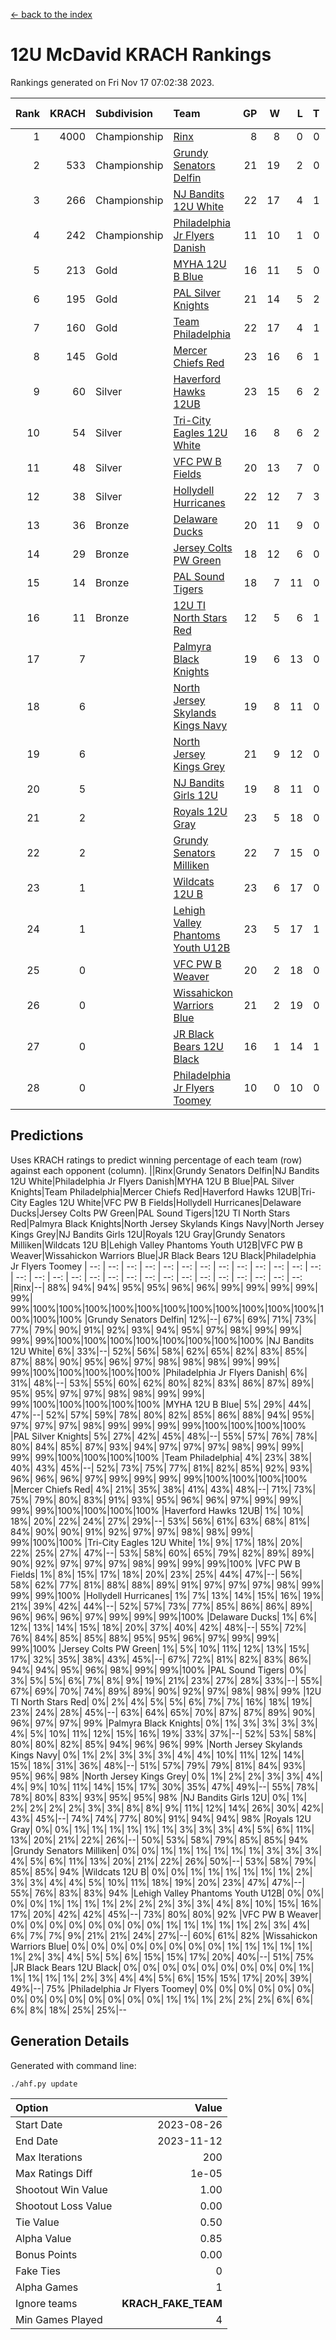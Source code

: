 [<- back to the index](readme.md)
# 12U McDavid KRACH Rankings
Rankings generated on Fri Nov 17 07:02:38 2023.

Rank|KRACH|Subdivision|Team|GP|W|L|T|OTW|OTL|SoS|Exp Wins|Win Diff
---:|---:|:---|:---|---:|---:|---:|---:|---:|---:|---:|---:|---:
1|4000|Championship|[Rinx](https://gamesheetstats.com/seasons/3659/teams/142538/schedule)|8|8|0|0|0|0|74|8.8|-0.0
2|533|Championship|[Grundy Senators Delfin](https://gamesheetstats.com/seasons/3659/teams/140501/schedule)|21|19|2|0|0|0|68|19.9|0.0
3|266|Championship|[NJ Bandits 12U White](https://gamesheetstats.com/seasons/3659/teams/140510/schedule)|22|17|4|1|1|0|250|18.3|-0.0
4|242|Championship|[Philadelphia Jr Flyers Danish](https://gamesheetstats.com/seasons/3659/teams/140517/schedule)|11|10|1|0|0|0|30|10.9|0.0
5|213|Gold|[MYHA 12U B Blue](https://gamesheetstats.com/seasons/3659/teams/140509/schedule)|16|11|5|0|1|0|350|11.9|0.0
6|195|Gold|[PAL Silver Knights](https://gamesheetstats.com/seasons/3659/teams/140514/schedule)|21|14|5|2|0|0|345|15.9|0.0
7|160|Gold|[Team Philadelphia](https://gamesheetstats.com/seasons/3659/teams/140520/schedule)|22|17|4|1|0|0|76|18.4|0.0
8|145|Gold|[Mercer Chiefs Red](https://gamesheetstats.com/seasons/3659/teams/140508/schedule)|23|16|6|1|0|0|255|17.4|0.0
9|60|Silver|[Haverford Hawks 12UB](https://gamesheetstats.com/seasons/3659/teams/140503/schedule)|23|15|6|2|0|0|78|16.9|0.0
10|54|Silver|[Tri-City Eagles 12U White](https://gamesheetstats.com/seasons/3659/teams/140521/schedule)|16|8|6|2|0|0|113|9.9|0.0
11|48|Silver|[VFC PW B Fields](https://gamesheetstats.com/seasons/3659/teams/140522/schedule)|20|13|7|0|0|1|82|13.9|0.0
12|38|Silver|[Hollydell Hurricanes](https://gamesheetstats.com/seasons/3659/teams/140504/schedule)|22|12|7|3|0|2|79|14.4|0.0
13|36|Bronze|[Delaware Ducks](https://gamesheetstats.com/seasons/3659/teams/140500/schedule)|20|11|9|0|0|0|276|11.9|0.0
14|29|Bronze|[Jersey Colts PW Green](https://gamesheetstats.com/seasons/3659/teams/140505/schedule)|18|12|6|0|1|0|48|12.9|0.0
15|14|Bronze|[PAL Sound Tigers](https://gamesheetstats.com/seasons/3659/teams/140515/schedule)|18|7|11|0|1|0|160|7.9|0.0
16|11|Bronze|[12U TI North Stars Red](https://gamesheetstats.com/seasons/3659/teams/140499/schedule)|12|5|6|1|0|1|49|6.4|0.0
17|7||[Palmyra Black Knights](https://gamesheetstats.com/seasons/3659/teams/140516/schedule)|19|6|13|0|1|0|67|6.9|0.0
18|6||[North Jersey Skylands Kings Navy](https://gamesheetstats.com/seasons/3659/teams/140513/schedule)|19|8|11|0|2|1|77|8.9|0.0
19|6||[North Jersey Kings Grey](https://gamesheetstats.com/seasons/3659/teams/140512/schedule)|21|9|12|0|0|1|67|9.9|0.0
20|5||[NJ Bandits Girls 12U](https://gamesheetstats.com/seasons/3659/teams/140511/schedule)|19|8|11|0|0|0|39|8.9|0.0
21|2||[Royals 12U Gray](https://gamesheetstats.com/seasons/3659/teams/140519/schedule)|23|5|18|0|2|1|67|5.9|0.0
22|2||[Grundy Senators Milliken](https://gamesheetstats.com/seasons/3659/teams/140502/schedule)|22|7|15|0|0|1|201|7.9|0.0
23|1||[Wildcats 12U B](https://gamesheetstats.com/seasons/3659/teams/140524/schedule)|23|6|17|0|0|0|68|6.9|0.0
24|1||[Lehigh Valley Phantoms Youth U12B](https://gamesheetstats.com/seasons/3659/teams/140507/schedule)|23|5|17|1|0|1|83|6.4|0.0
25|0||[VFC PW B Weaver](https://gamesheetstats.com/seasons/3659/teams/140523/schedule)|20|2|18|0|1|0|271|2.9|0.0
26|0||[Wissahickon Warriors Blue](https://gamesheetstats.com/seasons/3659/teams/140525/schedule)|21|2|19|0|0|1|258|2.9|0.0
27|0||[JR Black Bears 12U Black](https://gamesheetstats.com/seasons/3659/teams/140506/schedule)|16|1|14|1|0|0|78|2.4|0.0
28|0||[Philadelphia Jr Flyers Toomey](https://gamesheetstats.com/seasons/3659/teams/140518/schedule)|10|0|10|0|0|0|384|0.9|0.0

## Predictions
Uses KRACH ratings to predict winning percentage of each team (row) against each opponent (column).
||Rinx|Grundy Senators Delfin|NJ Bandits 12U White|Philadelphia Jr Flyers Danish|MYHA 12U B Blue|PAL Silver Knights|Team Philadelphia|Mercer Chiefs Red|Haverford Hawks 12UB|Tri-City Eagles 12U White|VFC PW B Fields|Hollydell Hurricanes|Delaware Ducks|Jersey Colts PW Green|PAL Sound Tigers|12U TI North Stars Red|Palmyra Black Knights|North Jersey Skylands Kings Navy|North Jersey Kings Grey|NJ Bandits Girls 12U|Royals 12U Gray|Grundy Senators Milliken|Wildcats 12U B|Lehigh Valley Phantoms Youth U12B|VFC PW B Weaver|Wissahickon Warriors Blue|JR Black Bears 12U Black|Philadelphia Jr Flyers Toomey
| --: | --: | --: | --: | --: | --: | --: | --: | --: | --: | --: | --: | --: | --: | --: | --: | --: | --: | --: | --: | --: | --: | --: | --: | --: | --: | --: | --: | --: 
|Rinx|--| 88%| 94%| 94%| 95%| 95%| 96%| 96%| 99%| 99%| 99%| 99%| 99%| 99%|100%|100%|100%|100%|100%|100%|100%|100%|100%|100%|100%|100%|100%|100%
|Grundy Senators Delfin| 12%|--| 67%| 69%| 71%| 73%| 77%| 79%| 90%| 91%| 92%| 93%| 94%| 95%| 97%| 98%| 99%| 99%| 99%| 99%|100%|100%|100%|100%|100%|100%|100%|100%
|NJ Bandits 12U White|  6%| 33%|--| 52%| 56%| 58%| 62%| 65%| 82%| 83%| 85%| 87%| 88%| 90%| 95%| 96%| 97%| 98%| 98%| 98%| 99%| 99%| 99%|100%|100%|100%|100%|100%
|Philadelphia Jr Flyers Danish|  6%| 31%| 48%|--| 53%| 55%| 60%| 62%| 80%| 82%| 83%| 86%| 87%| 89%| 95%| 95%| 97%| 97%| 98%| 98%| 99%| 99%| 99%|100%|100%|100%|100%|100%
|MYHA 12U B Blue|  5%| 29%| 44%| 47%|--| 52%| 57%| 59%| 78%| 80%| 82%| 85%| 86%| 88%| 94%| 95%| 97%| 97%| 97%| 98%| 99%| 99%| 99%| 99%|100%|100%|100%|100%
|PAL Silver Knights|  5%| 27%| 42%| 45%| 48%|--| 55%| 57%| 76%| 78%| 80%| 84%| 85%| 87%| 93%| 94%| 97%| 97%| 97%| 98%| 99%| 99%| 99%| 99%|100%|100%|100%|100%
|Team Philadelphia|  4%| 23%| 38%| 40%| 43%| 45%|--| 52%| 73%| 75%| 77%| 81%| 82%| 85%| 92%| 93%| 96%| 96%| 96%| 97%| 99%| 99%| 99%| 99%|100%|100%|100%|100%
|Mercer Chiefs Red|  4%| 21%| 35%| 38%| 41%| 43%| 48%|--| 71%| 73%| 75%| 79%| 80%| 83%| 91%| 93%| 95%| 96%| 96%| 97%| 99%| 99%| 99%| 99%|100%|100%|100%|100%
|Haverford Hawks 12UB|  1%| 10%| 18%| 20%| 22%| 24%| 27%| 29%|--| 53%| 56%| 61%| 63%| 68%| 81%| 84%| 90%| 90%| 91%| 92%| 97%| 97%| 98%| 98%| 99%| 99%|100%|100%
|Tri-City Eagles 12U White|  1%|  9%| 17%| 18%| 20%| 22%| 25%| 27%| 47%|--| 53%| 58%| 60%| 65%| 79%| 82%| 89%| 89%| 90%| 92%| 97%| 97%| 97%| 98%| 99%| 99%| 99%|100%
|VFC PW B Fields|  1%|  8%| 15%| 17%| 18%| 20%| 23%| 25%| 44%| 47%|--| 56%| 58%| 62%| 77%| 81%| 88%| 88%| 89%| 91%| 97%| 97%| 97%| 98%| 99%| 99%| 99%|100%
|Hollydell Hurricanes|  1%|  7%| 13%| 14%| 15%| 16%| 19%| 21%| 39%| 42%| 44%|--| 52%| 57%| 73%| 77%| 85%| 86%| 86%| 89%| 96%| 96%| 96%| 97%| 99%| 99%| 99%|100%
|Delaware Ducks|  1%|  6%| 12%| 13%| 14%| 15%| 18%| 20%| 37%| 40%| 42%| 48%|--| 55%| 72%| 76%| 84%| 85%| 85%| 88%| 95%| 95%| 96%| 97%| 99%| 99%| 99%|100%
|Jersey Colts PW Green|  1%|  5%| 10%| 11%| 12%| 13%| 15%| 17%| 32%| 35%| 38%| 43%| 45%|--| 67%| 72%| 81%| 82%| 83%| 86%| 94%| 94%| 95%| 96%| 98%| 99%| 99%|100%
|PAL Sound Tigers|  0%|  3%|  5%|  5%|  6%|  7%|  8%|  9%| 19%| 21%| 23%| 27%| 28%| 33%|--| 55%| 67%| 69%| 70%| 74%| 89%| 89%| 90%| 92%| 97%| 98%| 98%| 99%
|12U TI North Stars Red|  0%|  2%|  4%|  5%|  5%|  6%|  7%|  7%| 16%| 18%| 19%| 23%| 24%| 28%| 45%|--| 63%| 64%| 65%| 70%| 87%| 87%| 89%| 90%| 96%| 97%| 97%| 99%
|Palmyra Black Knights|  0%|  1%|  3%|  3%|  3%|  3%|  4%|  5%| 10%| 11%| 12%| 15%| 16%| 19%| 33%| 37%|--| 52%| 53%| 58%| 80%| 80%| 82%| 85%| 94%| 96%| 96%| 99%
|North Jersey Skylands Kings Navy|  0%|  1%|  2%|  3%|  3%|  3%|  4%|  4%| 10%| 11%| 12%| 14%| 15%| 18%| 31%| 36%| 48%|--| 51%| 57%| 79%| 79%| 81%| 84%| 93%| 95%| 96%| 98%
|North Jersey Kings Grey|  0%|  1%|  2%|  2%|  3%|  3%|  4%|  4%|  9%| 10%| 11%| 14%| 15%| 17%| 30%| 35%| 47%| 49%|--| 55%| 78%| 78%| 80%| 83%| 93%| 95%| 95%| 98%
|NJ Bandits Girls 12U|  0%|  1%|  2%|  2%|  2%|  2%|  3%|  3%|  8%|  8%|  9%| 11%| 12%| 14%| 26%| 30%| 42%| 43%| 45%|--| 74%| 74%| 77%| 80%| 91%| 94%| 94%| 98%
|Royals 12U Gray|  0%|  0%|  1%|  1%|  1%|  1%|  1%|  1%|  3%|  3%|  3%|  4%|  5%|  6%| 11%| 13%| 20%| 21%| 22%| 26%|--| 50%| 53%| 58%| 79%| 85%| 85%| 94%
|Grundy Senators Milliken|  0%|  0%|  1%|  1%|  1%|  1%|  1%|  1%|  3%|  3%|  3%|  4%|  5%|  6%| 11%| 13%| 20%| 21%| 22%| 26%| 50%|--| 53%| 58%| 79%| 85%| 85%| 94%
|Wildcats 12U B|  0%|  0%|  1%|  1%|  1%|  1%|  1%|  1%|  2%|  3%|  3%|  4%|  4%|  5%| 10%| 11%| 18%| 19%| 20%| 23%| 47%| 47%|--| 55%| 76%| 83%| 83%| 94%
|Lehigh Valley Phantoms Youth U12B|  0%|  0%|  0%|  0%|  1%|  1%|  1%|  1%|  2%|  2%|  2%|  3%|  3%|  4%|  8%| 10%| 15%| 16%| 17%| 20%| 42%| 42%| 45%|--| 73%| 80%| 80%| 92%
|VFC PW B Weaver|  0%|  0%|  0%|  0%|  0%|  0%|  0%|  0%|  1%|  1%|  1%|  1%|  1%|  2%|  3%|  4%|  6%|  7%|  7%|  9%| 21%| 21%| 24%| 27%|--| 60%| 61%| 82%
|Wissahickon Warriors Blue|  0%|  0%|  0%|  0%|  0%|  0%|  0%|  0%|  1%|  1%|  1%|  1%|  1%|  1%|  2%|  3%|  4%|  5%|  5%|  6%| 15%| 15%| 17%| 20%| 40%|--| 51%| 75%
|JR Black Bears 12U Black|  0%|  0%|  0%|  0%|  0%|  0%|  0%|  0%|  0%|  1%|  1%|  1%|  1%|  1%|  2%|  3%|  4%|  4%|  5%|  6%| 15%| 15%| 17%| 20%| 39%| 49%|--| 75%
|Philadelphia Jr Flyers Toomey|  0%|  0%|  0%|  0%|  0%|  0%|  0%|  0%|  0%|  0%|  0%|  0%|  0%|  0%|  1%|  1%|  1%|  2%|  2%|  2%|  6%|  6%|  6%|  8%| 18%| 25%| 25%|--

## Generation Details

Generated with command line:
```
./ahf.py update
```

| Option | Value |
| :----- | ----: |
| Start Date | 2023-08-26 |
| End Date | 2023-11-12 |
| Max Iterations | 200 |
| Max Ratings Diff | 1e-05 |
| Shootout Win Value | 1.00 |
| Shootout Loss Value | 0.00 |
| Tie Value | 0.50 |
| Alpha Value | 0.85 |
| Bonus Points | 0.00 |
| Fake Ties | 0 |
| Alpha Games | 1 |
| Ignore teams | __KRACH_FAKE_TEAM__ |
| Min Games Played | 4 |

